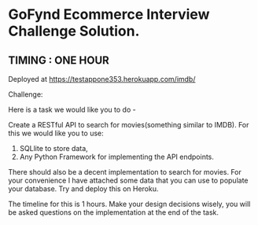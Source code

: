 # GoFynd Ecommerce Interview Challenge Solution.
## TIMING : ONE HOUR

Deployed at https://testappone353.herokuapp.com/imdb/

Challenge:

Here is a task we would like you to do -

Create a RESTful API to search for movies(something similar to IMDB). For this we would like you to use:
1. SQLlite to store data,
2. Any Python Framework for implementing the API endpoints.

There should also be a decent implementation to search for movies.
For your convenience I have attached some data that you can use to populate your database.
Try and deploy this on Heroku.


The timeline for this is 1 hours. Make your design decisions wisely, you will be asked questions on the implementation at the end of the task.
